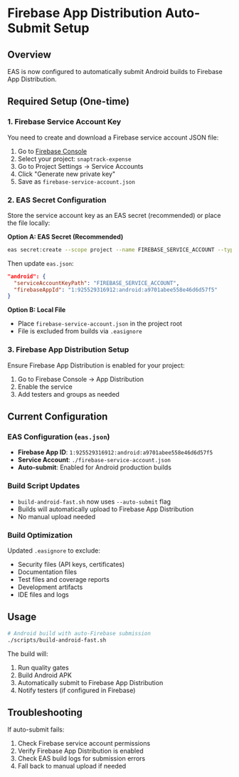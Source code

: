 # Firebase App Distribution Auto-Submit Setup

## Overview
EAS is now configured to automatically submit Android builds to Firebase App Distribution.

## Required Setup (One-time)

### 1. Firebase Service Account Key
You need to create and download a Firebase service account JSON file:

1. Go to [Firebase Console](https://console.firebase.google.com)
2. Select your project: `snaptrack-expense`
3. Go to Project Settings → Service Accounts
4. Click "Generate new private key"
5. Save as `firebase-service-account.json`

### 2. EAS Secret Configuration
Store the service account key as an EAS secret (recommended) or place the file locally:

**Option A: EAS Secret (Recommended)**
```bash
eas secret:create --scope project --name FIREBASE_SERVICE_ACCOUNT --type file --value ./firebase-service-account.json
```

Then update `eas.json`:
```json
"android": {
  "serviceAccountKeyPath": "FIREBASE_SERVICE_ACCOUNT",
  "firebaseAppId": "1:925529316912:android:a9701abee558e46d6d57f5"
}
```

**Option B: Local File**
- Place `firebase-service-account.json` in the project root
- File is excluded from builds via `.easignore`

### 3. Firebase App Distribution Setup
Ensure Firebase App Distribution is enabled for your project:
1. Go to Firebase Console → App Distribution
2. Enable the service
3. Add testers and groups as needed

## Current Configuration

### EAS Configuration (`eas.json`)
- **Firebase App ID**: `1:925529316912:android:a9701abee558e46d6d57f5`
- **Service Account**: `./firebase-service-account.json`
- **Auto-submit**: Enabled for Android production builds

### Build Script Updates
- `build-android-fast.sh` now uses `--auto-submit` flag
- Builds will automatically upload to Firebase App Distribution
- No manual upload needed

### Build Optimization
Updated `.easignore` to exclude:
- Security files (API keys, certificates)
- Documentation files
- Test files and coverage reports
- Development artifacts
- IDE files and logs

## Usage
```bash
# Android build with auto-Firebase submission
./scripts/build-android-fast.sh
```

The build will:
1. Run quality gates
2. Build Android APK
3. Automatically submit to Firebase App Distribution
4. Notify testers (if configured in Firebase)

## Troubleshooting
If auto-submit fails:
1. Check Firebase service account permissions
2. Verify Firebase App Distribution is enabled
3. Check EAS build logs for submission errors
4. Fall back to manual upload if needed